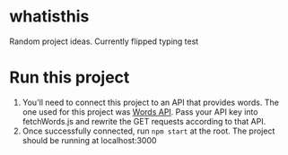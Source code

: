 # whatisthis
Random project ideas. Currently flipped typing test

# Run this project
1. You'll need to connect this project to an API that provides words. The one used for this project was [Words API](https://www.wordsapi.com/). Pass your API key into fetchWords.js and rewrite the GET requests according to that API.
2. Once successfully connected, run `npm start` at the root. The project should be running at localhost:3000
